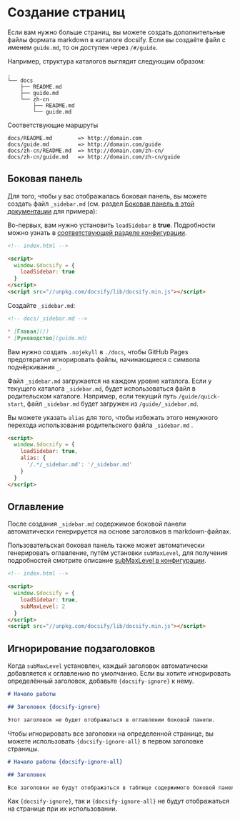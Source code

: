 # Создание страниц

Если вам нужно больше страниц, вы можете создать дополнительные файлы формата markdown в каталоге docsify. Если вы создаёте файл с именем `guide.md`, то он доступен через `/#/guide`.

Например, структура каталогов выглядит следующим образом:

```text
.
└── docs
    ├── README.md
    ├── guide.md
    └── zh-cn
        ├── README.md
        └── guide.md
```

Соответствующие маршруты

```text
docs/README.md        => http://domain.com
docs/guide.md         => http://domain.com/guide
docs/zh-cn/README.md  => http://domain.com/zh-cn/
docs/zh-cn/guide.md   => http://domain.com/zh-cn/guide
```

## Боковая панель

Для того, чтобы у вас отображалась боковая панель, вы можете создать файл `_sidebar.md` (см. раздел [Боковая панель в этой документации](https://github.com/QingWei-Li/docsify/blob/master/docs/ru-ru/_sidebar.md) для примера):

Во-первых, вам нужно установить `loadSidebar` в **true**. Подробности можно узнать в [соответствующей разделе конфигурации](ru-ru/configuration.md#loadsidebar).

```html
<!-- index.html -->

<script>
  window.$docsify = {
    loadSidebar: true
  }
</script>
<script src="//unpkg.com/docsify/lib/docsify.min.js"></script>
```

Создайте `_sidebar.md`:

```markdown
<!-- docs/_sidebar.md -->

* [Главая](/)
* [Руководство](guide.md)
```

Вам нужно создать `.nojekyll` в `./docs`, чтобы GitHub Pages предотвратил игнорировать файлы, начинающиеся с символа подчёркивания `_`.

Файл `_sidebar.md` загружается на каждом уровне каталога. Если у текущего каталога `_sidebar.md`, будет использоваться файл в родительском каталоге. Например, если текущий путь `/guide/quick-start`, файл `_sidebar.md` будет загружен из `/guide/_sidebar.md`.

Вы можете указать `alias` для того, чтобы избежать этого ненужного перехода использования родительского файла `_sidebar.md` .

```html
<script>
  window.$docsify = {
    loadSidebar: true,
    alias: {
      '/.*/_sidebar.md': '/_sidebar.md'
    }
  }
</script>
```

## Оглавление

После создания `_sidebar.md` содержимое боковой панели автоматически генерируется на основе заголовков в markdown-файлах.

Пользовательская боковая панель также может автоматически генерировать оглавление, путём установки `subMaxLevel`, для получения подробностей смотрите описание [subMaxLevel в конфигурации](ru-ru/configuration.md#submaxlevel).

```html
<!-- index.html -->

<script>
  window.$docsify = {
    loadSidebar: true,
    subMaxLevel: 2
  }
</script>
<script src="//unpkg.com/docsify/lib/docsify.min.js"></script>
```

## Игнорирование подзаголовков

Когда `subMaxLevel` установлен, каждый заголовок автоматически добавляется к оглавлению по умолчанию. Если вы хотите игнорировать определённый заголовок, добавьте `{docsify-ignore}` к нему.

```markdown
# Начало работы

## Заголовок {docsify-ignore}

Этот заголовок не будет отображаться в оглавлении боковой панели.
```

Чтобы игнорировать все заголовки на определенной странице, вы можете использовать `{docsify-ignore-all}` в первом заголовке страницы.

```markdown
# Начало работы {docsify-ignore-all}

## Заголовок

Все заголовки не будут отображаться в таблице содержимого боковой панели.
```

Как `{docsify-ignore}`, так и `{docsify-ignore-all}` не будут отображаться на странице при их использовании.
